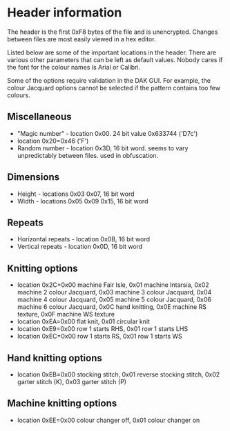 # Header information

The header is the first 0xF8 bytes of the file and is unencrypted. Changes
between files are most easily viewed in a hex editor.

Listed below are some of the important locations in the header.
There are various other parameters that can be left as default values.
Nobody cares if the font for the colour names is Arial or Calibri.

Some of the options require validation in the DAK GUI. For example, the
colour Jacquard options cannot be selected if the pattern contains too
few colours.

## Miscellaneous
* "Magic number" - location 0x00. 24 bit value 0x633744 ('D7c')
* location 0x20=0x46 ('F')
* Random number - location 0x3D, 16 bit word. seems to vary unpredictably between files. used in obfuscation.

## Dimensions
* Height - locations 0x03 0x07, 16 bit word
* Width - locations 0x05 0x09 0x15, 16 bit word

## Repeats
* Horizontal repeats - location 0x0B, 16 bit word
* Vertical repeats - location 0x0D, 16 bit word

## Knitting options
* location 0x2C=0x00 machine Fair Isle,
		0x01 machine Intarsia,
		0x02 machine 2 colour Jacquard,
                0x03 machine 3 colour Jacquard,
		0x04 machine 4 colour Jacquard,
		0x05 machine 5 colour Jacquard,
                0x06 machine 6 colour Jacquard,
		0x0C hand knitting,
		0x0E machine RS texture,
		0x0F machine WS texture
* location 0xEA=0x00 flat knit,
		0x01 circular knit
* location 0xE9=0x00 row 1 starts RHS,
		0x01 row 1 starts LHS
* location 0xEC=0x00 row 1 starts RS, 
		0x01 row 1 starts WS

## Hand knitting options
* location 0xEB=0x00 stocking stitch,
		0x01 reverse stocking stitch,
		0x02 garter stitch (K),
		0x03 garter stitch (P)

## Machine knitting options
* location 0xEE=0x00 colour changer off,
		0x01 colour changer on
